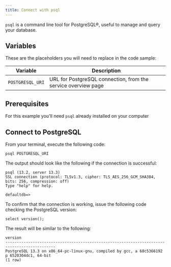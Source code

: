 ```yaml
---
title: Connect with psql
---
```


`psql` is a command line tool for PostgreSQL®, useful to manage and
query your database.

## Variables

These are the placeholders you will need to replace in the code sample:

| Variable         | Description                                                   |
| ---------------- | ------------------------------------------------------------- |
| `POSTGRESQL_URI` | URL for PostgreSQL connection, from the service overview page |

## Prerequisites

For this example you'll need `psql` already installed on your computer

## Connect to PostgreSQL

From your terminal, execute the following code:

```
psql POSTGRESQL_URI
```

The output should look like the following if the connection is
successful:

```
psql (13.2, server 13.3)
SSL connection (protocol: TLSv1.3, cipher: TLS_AES_256_GCM_SHA384, bits: 256, compression: off)
Type "help" for help.

defaultdb=>
```

To confirm that the connection is working, issue the following code
checking the PostgreSQL version:

```
select version();
```

The result will be similar to the following:

```
version
--------------------------------------------------------------------------------------------
PostgreSQL 13.3 on x86_64-pc-linux-gnu, compiled by gcc, a 68c5366192 p 6520304dc1, 64-bit
(1 row)
```
